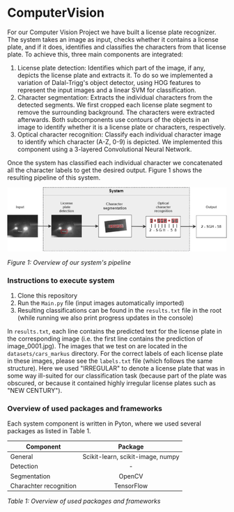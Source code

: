 # ComputerVision

For our Computer Vision Project we have built a license plate recognizer. The system takes
an image as input, checks whether it contains a license plate, and
if it does, identifies and classifies the characters from that license plate. 
To achieve this, three main components are integrated:
1. License plate detection: Identifies which part of the image, if any, depicts the license plate
and extracts it. To do so we implemented a variation of Dalal-Trigg's object detector, using HOG features to represent the input images and a linear SVM for classification.
2. Character segmentation: Extracts the individual characters from the detected segments. We first cropped each license plate segment to remove the surrounding background. The characters were extracted afterwards. Both subcomponents use contours of the objects in an image to identify whether it is a license plate or characters, respectively.
3. Optical character recognition: Classify each individual character image to identify which character
(A-Z, 0-9) is depicted. We implemented this component using a 3-layered Convolutional Neural Network.

Once the system has classified each individual character we concatenated all the character labels
to get the desired output. Figure 1 shows the resulting pipeline of this system.

![System pipeline](./images/ComputerVision_System.jpg)

*Figure 1: Overview of our system's pipeline*

### Instructions to execute system

1. Clone this repository 
2. Run the `Main.py` file (input images automatically imported)
3. Resulting classifications can be found in the `results.txt` file in the root (while running we also print progress updates in the console)

In `results.txt`, each line contains the predicted text for the license plate in the corresponding image (i.e. the first line contains the prediction of image_0001.jpg). The images that we test on are located in the `datasets/cars_markus` directory. For the correct labels of each license plate in these images, please see the `labels.txt` file (which follows the same structure). Here we used "IRREGULAR" to denote a license plate that was in some way ill-suited for our classification task (because part of the plate was obscured, or because it contained highly irregular license plates such as "NEW CENTURY").

### Overview of used packages and frameworks

Each system component is written in Pyton, where we used several packages as listed in Table 1.


| Component              | Package       | 
| ---------------------- |:-------------:| 
| General                |Scikit-learn, scikit-image, numpy |
| Detection              | - | 
| Segmentation           | OpenCV   | 
| Charachter recognition | TensorFlow    | 

*Table 1: Overview of used packages and frameworks*

